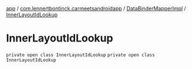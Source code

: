 [app](../../../index.md) / [com.lennertbontinck.carmeetsandroidapp](../../index.md) / [DataBinderMapperImpl](../index.md) / [InnerLayoutIdLookup](./index.md)

# InnerLayoutIdLookup

`private open class InnerLayoutIdLookup`
`private open class InnerLayoutIdLookup`